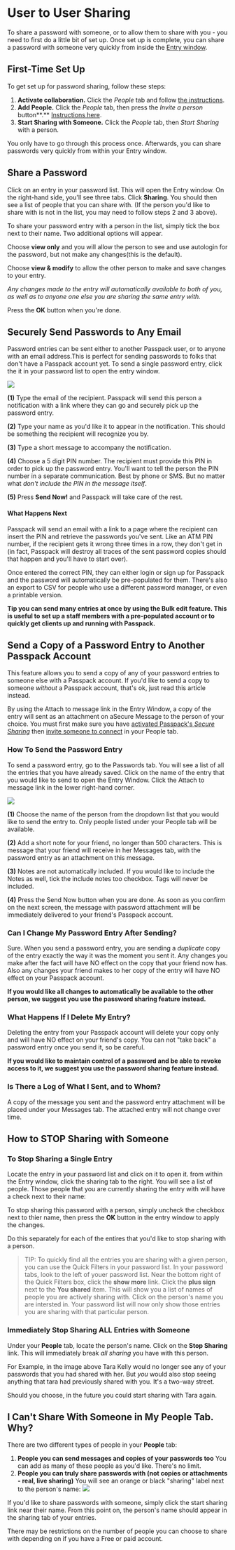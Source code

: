 # User to User Sharing

To share a password with someone, or to allow them to share with you - you need to first do a little bit of set up. Once set up is complete, you can share a password with someone very quickly from inside the [Entry window](https://support.passpack.com/hc/en-us/articles/200814020-The-Password-Entry-Window).

## First-Time Set Up

To get set up for password sharing, follow these steps:

1. **Activate collaboration.** Click the _People_ tab and follow [the instructions](https://support.passpack.com/hc/en-us/articles/200730564-How-to-Activate-Secure-Collaboration-Features).
2. **Add People.** Click the _People_ tab, then press the _Invite a person_ button**.** [Instructions here](https://support.passpack.com/hc/en-us/articles/200816630-How-to-Invite-People-to-Connect).
3. **Start Sharing with Someone.** Click the _People_ tab, then _Start Sharing_ with a person.

You only have to go through this process once. Afterwards, you can share passwords very quickly from within your Entry window.

## Share a Password

Click on an entry in your password list. This will open the Entry window. On the right-hand side, you'll see three tabs. Click **Sharing**. You should then see a list of people that you can share with. \(If the person you'd like to share with is not in the list, you may need to  follow steps 2 and 3 above\).

To share your password entry with a person in the list, simply tick the box next to their name. Two additional options will appear.

Choose **view only** and you will allow the person to see and use autologin for the password, but not make any changes\(this is the default\).

Choose **view & modify** to allow the other person to make and save changes to your entry.

_Any changes made to the entry will automatically available to both of you, as well as to anyone one else you are sharing the same entry with._

Press the **OK** button when you're done.

## **Securely Send Passwords to Any Email**

Password entries can be sent either to another Passpack user, or to anyone with an email address.This is perfect for sending passwords to folks that don't have a Passpack account yet. To send a single password entry, click the it in your password list to open the entry window.

![](/assets/assets%2F-LCBoecSUMMtKc_rFkkd%2F-LFEnYTJYxAUr1EVlzRs%2F-LFEqCS-VxwG2SCXvpKC%2Fsendtoemail.jpg)

**\(1\)** Type the email of the recipient. Passpack will send this person a notification with a link where they can go and securely pick up the password entry.

**\(2\)** Type your name as you'd like it to appear in the notification. This should be something the recipient will recognize you by.

**\(3\)** Type a short message to accompany the notification.

**\(4\)** Choose a 5 digit PIN number. The recipient must provide this PIN in order to pick up the password entry. You'll want to tell the person the PIN number in a separate communication. Best by phone or SMS. But no matter what _don't include the PIN in the message itself_.

**\(5\)** Press **Send Now!** and Passpack will take care of the rest.

#### What Happens Next

Passpack will send an email with a link to a page where the recipient can insert the PIN and retrieve the passwords you've sent. Like an ATM PIN number, if the recipient gets it wrong three times in a row, they don't get in \(in fact, Passpack will destroy all traces of the sent password copies should that happen and you'll have to start over\).

Once entered the correct PIN, they can either login or sign up for Passpack and the password will automatically be pre-populated for them. There's also an export to CSV for people who use a different password manager, or even a printable version.

**Tip you can send many entries at once by using the Bulk edit feature. This is useful to set up a staff members with a pre-populated account or to quickly get clients up and running with Passpack.**

## **Send a Copy of a Password Entry to Another Passpack Account**

This feature allows you to send a copy of any of your password entries to someone else with a Passpack account. If you'd like to send a copy to someone _without_ a Passpack account, that's ok, just read this article instead.

By using the Attach to message link in the Entry Window, a copy of the entry will sent as an attachment on aSecure Message to the person of your choice. You must first make sure you have [activated Passpack's _Secure Sharing_](https://support.passpack.com/hc/en-us/articles/200730564-How-to-Activate-Secure-Collaboration-Features) then [invite someone to connect](https://support.passpack.com/hc/en-us/articles/200816630-How-to-Invite-People-to-Connect) in your People tab.

### How To Send the Password Entry

To send a password entry, go to the Passwords tab. You will see a list of all the entries that you have already saved. Click on the name of the entry that you would like to send to open the Entry Window. Click the Attach to message link in the lower right-hand corner.

![](/assets/assets%2F-LCBoecSUMMtKc_rFkkd%2F-LFEnYTJYxAUr1EVlzRs%2F-LFEqs0dW3ORuOkMZ07H%2Fattachentry.jpg)

**\(1\)** Choose the name of the person from the dropdown list that you would like to send the entry to. Only people listed under your People tab will be available.

**\(2\)** Add a short note for your friend, no longer than 500 characters. This is message that your friend will receive in her Messages tab, with the password entry as an attachment on this message.

**\(3\)** Notes are not automatically included. If you would like to include the Notes as well, tick the include notes too checkbox. Tags will never be included.

**\(4\)** Press the Send Now button when you are done. As soon as you confirm on the next screen, the message with password attachment will be immediately delivered to your friend's Passpack account.

### Can I Change My Password Entry After Sending?

Sure. When you send a password entry, you are sending a _duplicate_ copy of the entry exactly the way it was the moment you sent it. Any changes you make after the fact will have NO effect on the copy that your friend now has. Also any changes your friend makes to her copy of the entry will have NO effect on your Passpack account.

**If you would like all changes to automatically be available to the other person, we suggest you use the password sharing feature instead.**

### What Happens If I Delete My Entry?

Deleting the entry from your Passpack account will delete your copy only and will have NO effect on your friend's copy. You can not "take back" a password entry once you send it, so be careful.

**If you would like to maintain control of a password and be able to revoke access to it, we suggest you use the password sharing feature instead.**

### Is There a Log of What I Sent, and to Whom?

A copy of the message you sent and the password entry attachment will be placed under your Messages tab. The attached entry will not change over time.

## **How to STOP Sharing with Someone**

### To Stop Sharing a Single Entry

Locate the entry in your password list and click on it to open it. from within the Entry window, click the sharing tab to the right. You will see a list of people. Those people that you are currently sharing the entry with will have a check next to their name:

To stop sharing this password with a person, simply uncheck the checkbox next to thier name, then press the **OK** button in the entry window to apply the changes.

Do this separately for each of the entires that you'd like to stop sharing with a person.

> TIP: To quickly find all the entries you are sharing with a given person, you can use the Quick Filters in your password list. In your password tabs, look to the left of youer password list. Near the bottom right of the Quick Filters box, click the **show more** link. Click the **plus sign** next to the **You shared** item. This will show you a list of names of people you are actively sharing with. Click on the person's name you are intersted in. Your password list will now only show those entries you are sharing with that particular person.

### Immediately Stop Sharing ALL Entries with Someone

Under your **People** tab, locate the person's name. Click on the **Stop Sharing** link. This will immediately break _all sharing_ you have with this person.

For Example, in the image above Tara Kelly would no longer see any of your passwords that you had shared with her. But _you_ would also stop seeing anything that tara had previously shared with you. It's a two-way street.

Should you choose, in the future you could start sharing with Tara again.

## **I Can't Share With Someone in My People Tab. Why?**

There are two different types of people in your **People** tab:

1. **People you can send messages and copies of your passwords too** You can add as many of these people as you'd like. There's no limit.  
2. **People you can truly share passwords with \(not copies or attachments - real, live sharing\)** You will see an orange or black "sharing" label next to the person's name:  ![](http://www.passpack.net/gallery/albums/passpack-7/People-SharedPerson.png)

If you'd like to share passwords with someone, simply click the start sharing link near their name. From this point on, the person's name should appear in the sharing tab of your entries.

There may be restrictions on the number of people you can choose to share with depending on if you have a Free or paid account.

